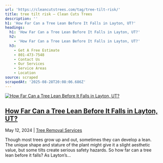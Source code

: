 ```yaml
---
url: 'https://cleancutstrees.com/tag/tree-tilt-risk/'
title: tree tilt risk – Clean Cuts Trees
description: ''
h1: 'How Far Can a Tree Lean Before It Falls in Layton, UT?'
headings:
  h1: 'How Far Can a Tree Lean Before It Falls in Layton, UT?'
  h2:
    - 'How Far Can a Tree Lean Before It Falls in Layton, UT?'
  h3:
    - Get A Free Estimate
    - 801-473-7548
    - Contact Us
    - Our Services
    - Service Areas
    - Location
source: scraped
scrapedAt: '2025-08-28T20:08:06.686Z'
---
```

[![How Far Can a Tree Lean Before It Falls in Layton, UT?](./assets/236ccdd4f1e78e80299cd9e9e1f9ddbf50983ba3.jpg)](https://cleancutstrees.com/2024/05/12/how-far-can-tree-lean-before-it-falls/)

## [How Far Can a Tree Lean Before It Falls in Layton, UT?](https://cleancutstrees.com/2024/05/12/how-far-can-tree-lean-before-it-falls/)

May 12, 2024 | [Tree Removal Services](https://cleancutstrees.com/category/tree-removal-services/)

Though most trees grow up and out, sometimes they can develop a lean. The unique shape and stature of the plant might give it a slight aesthetic value, but some tilts create serious safety hazards. So how far can a tree lean before it falls? As Layton’s...
